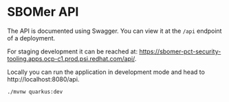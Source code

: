 # SBOMer API

The API is documented using Swagger. You can view it at the `/api` endpoint of a deployment.

For staging development it can be reached at: https://sbomer-pct-security-tooling.apps.ocp-c1.prod.psi.redhat.com/api/.

Locally you can run the application in development mode and head to http://localhost:8080/api.

```
./mvnw quarkus:dev
```
